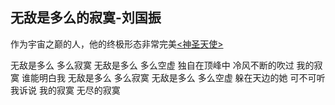 ## 无敌是多么的寂寞-刘国振

作为宇宙之巅的人，他的终极形态非常完美[<神圣天使>](https://github.com/993351297/liuwudi/edit/master/index.md) 

无敌是多么 多么寂寞
无敌是多么 多么空虚
独自在顶峰中 冷风不断的吹过
我的寂寞 谁能明白我
无敌是多么 多么寂寞
无敌是多么 多么空虚
躲在天边的她 可不可听我诉说
我的寂寞 无尽的寂寞


